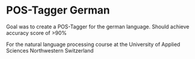 # POS-Tagger German

Goal was to create a POS-Tagger for the german language. Should achieve accuracy score of >90%

For the natural language processing course at the University of Applied Sciences Northwestern Switzerland
